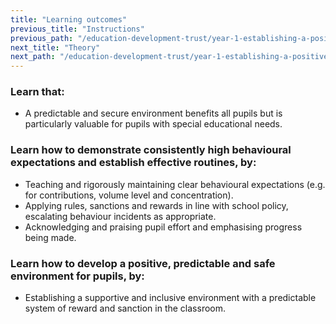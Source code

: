 ```yaml
---
title: "Learning outcomes"
previous_title: "Instructions"
previous_path: "/education-development-trust/year-1-establishing-a-positive-climate-for-learning/autumn-week-4-ect-instructions"
next_title: "Theory"
next_path: "/education-development-trust/year-1-establishing-a-positive-climate-for-learning/autumn-week-4-ect-theory"
---
```


### Learn that:
- A predictable and secure environment benefits all pupils but is particularly valuable for pupils with special educational needs.

### Learn how to demonstrate consistently high behavioural expectations and establish effective routines, by:
- Teaching and rigorously maintaining clear behavioural expectations (e.g. for contributions, volume level and concentration).
- Applying rules, sanctions and rewards in line with school policy, escalating behaviour incidents as appropriate.             
- Acknowledging and praising pupil effort and emphasising progress being made.

### Learn how to develop a positive, predictable and safe environment for pupils, by: 
- Establishing a supportive and inclusive environment with a predictable system of reward and sanction in the classroom.

